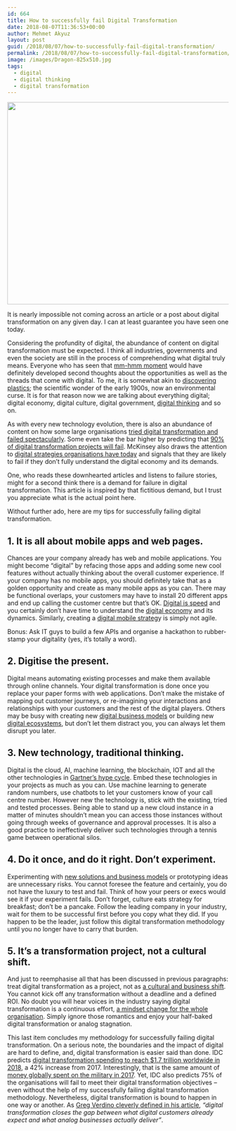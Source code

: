 ```yaml
---
id: 664
title: How to successfully fail Digital Transformation
date: 2018-08-07T11:36:53+00:00
author: Mehmet Akyuz
layout: post
guid: /2018/08/07/how-to-successfully-fail-digital-transformation/
permalink: /2018/08/07/how-to-successfully-fail-digital-transformation/
image: /images/Dragon-825x510.jpg
tags:
  - digital
  - digital thinking
  - digital transformation
---
```

<img class="aligncenter size-full wp-image-665" src="/images/Dragon.jpg" alt="" width="660" height="459" srcset="/images/Dragon.jpg 1057w, /insights/Dragon-300x209.jpg 300w, /images/Dragon-768x534.jpg 768w, /images/Dragon-1024x712.jpg 1024w" sizes="(max-width: 660px) 100vw, 660px" data-recalc-dims="1" />

It is nearly impossible not coming across an article or a post about digital transformation on any given day. I can at least guarantee you have seen one today.

Considering the profundity of digital, the abundance of content on digital transformation must be expected. I think all industries, governments and even the society are still in the process of comprehending what digital truly means. Everyone who has seen that [mm-hmm moment](https://youtu.be/USXoINPEhoA?t=1m48s) would have definitely developed second thoughts about the opportunities as well as the threads that come with digital. To me, it is somewhat akin to [discovering plastics](https://www.bbc.com/news/business-42646025); the scientific wonder of the early 1900s, now an environmental curse. It is for that reason now we are talking about everything digital; digital economy, digital culture, digital government, [digital thinking](https://insights.zettamachine.com/2016/05/03/digital-thinking) and so on.

As with every new technology evolution, there is also an abundance of content on how some large organisations [tried digital transformation and failed spectacularly](https://hbr.org/2018/03/why-so-many-high-profile-digital-transformations-fail). Some even take the bar higher by predicting that [90% of digital transformation projects will fail](http://www.digitaljournal.com/tech-and-science/technology/9-out-of-10-digital-transformation-projects-will-fail/article/499314). McKinsey also draws the attention to [digital strategies organisations have today](https://www.mckinsey.com/business-functions/digital-mckinsey/our-insights/why-digital-strategies-fail) and signals that they are likely to fail if they don&#8217;t fully understand the digital economy and its demands.

One, who reads these downhearted articles and listens to failure stories, might for a second think there is a demand for failure in digital transformation. This article is inspired by that fictitious demand, but I trust you appreciate what is the actual point here.

Without further ado, here are my tips for successfully failing digital transformation.

## 1. It is all about mobile apps and web pages.

Chances are your company already has web and mobile applications. You might become &#8220;digital&#8221; by refacing those apps and adding some new cool features without actually thinking about the overall customer experience. If your company has no mobile apps, you should definitely take that as a golden opportunity and create as many mobile apps as you can. There may be functional overlaps, your customers may have to install 20 different apps and end up calling the customer centre but that&#8217;s OK. [Digital is speed](https://sloanreview.mit.edu/article/digital-is-about-speed-but-it-takes-a-long-time/) and you certainly don&#8217;t have time to understand the [digital economy](https://www.forbes.com/sites/koshagada/2016/06/16/what-is-the-digital-economy/#4dc59d9c7628) and its dynamics. Similarly, creating a [digital mobile strateg](https://centricdigital.com/blog/digital-strategy/key-features-of-a-strong-mobile-app-strategy/)y is simply not agile.

Bonus: Ask IT guys to build a few APIs and organise a hackathon to rubber-stamp your digitality (yes, it&#8217;s totally a word).

## 2. Digitise the present.

Digital means automating existing processes and make them available through online channels. Your digital transformation is done once you replace your paper forms with web applications. Don&#8217;t make the mistake of mapping out customer journeys, or re-imagining your interactions and relationships with your customers and the rest of the digital players. Others may be busy with creating new [digital business models](https://www.digitalistmag.com/digital-economy/2017/04/19/digital-transformation-rewriting-business-models-05042457) or building new [digital ecosystems](https://www.telegraph.co.uk/business/ready-and-enabled/what-is-a-digital-ecosystem/), but don&#8217;t let them distract you, you can always let them disrupt you later.

## 3. New technology, traditional thinking.

Digital is the cloud, AI, machine learning, the blockchain, IOT and all the other technologies in [Gartner&#8217;s hype cycle](https://www.gartner.com/technology/research/methodologies/hype-cycle.jsp). Embed these technologies in your projects as much as you can. Use machine learning to generate random numbers, use chatbots to let your customers know of your call centre number. However new the technology is, stick with the existing, tried and tested processes. Being able to stand up a new cloud instance in a matter of minutes shouldn&#8217;t mean you can access those instances without going through weeks of governance and approval processes. It is also a good practice to ineffectively deliver such technologies through a tennis game between operational silos.

## 4. Do it once, and do it right. Don&#8217;t experiment.

Experimenting with [new solutions and business models](https://www.fastcompany.com/40540343/we-need-breakthrough-business-models-not-breakthrough-technology) or prototyping ideas are unnecessary risks. You cannot foresee the feature and certainly, you do not have the luxury to test and fail. Think of how your peers or execs would see it if your experiment fails. Don&#8217;t forget, culture eats strategy for breakfast; don&#8217;t be a pancake. Follow the leading company in your industry, wait for them to be successful first before you copy what they did. If you happen to be the leader, just follow this digital transformation methodology until you no longer have to carry that burden.

## 5. It&#8217;s a transformation project, not a cultural shift.

And just to reemphasise all that has been discussed in previous paragraphs: treat digital transformation as a project, not as [a cultural and business shift](https://www.bcg.com/publications/2018/not-digital-transformation-without-digital-culture.aspx). You cannot kick off any transformation without a deadline and a defined ROI. No doubt you will hear voices in the industry saying digital transformation is a continuous effort, [a mindset change for the whole organisation](https://www.forbes.com/sites/forbestechcouncil/2018/03/27/rethinking-digital-transformation). Simply ignore those romantics and enjoy your half-baked digital transformation or analog stagnation.

This last item concludes my methodology for successfully failing digital transformation. On a serious note, the boundaries and the impact of digital are hard to define, and, digital transformation is easier said than done. IDC predicts [digital transformation spending to reach $1.7 trillion worldwide in 2018](https://enterprisersproject.com/what-is-digital-transformation), a 42% increase from 2017. Interestingly, that is the same amount of [money globally spent on the military in 2017](https://www.sipri.org/media/press-release/2018/global-military-spending-remains-high-17-trillion). Yet, IDC also predicts 75% of the organisations will fail to meet their digital transformation objectives &#8211; even without the help of my successfully failing digital transformation methodology. Nevertheless, digital transformation is bound to happen in one way or another. As [Greg Verdino cleverly defined in his article](https://www.gregverdino.com/digital-transformation-definition/), _&#8220;digital transformation closes the gap between what digital customers already expect and what analog businesses actually deliver&#8221;_.